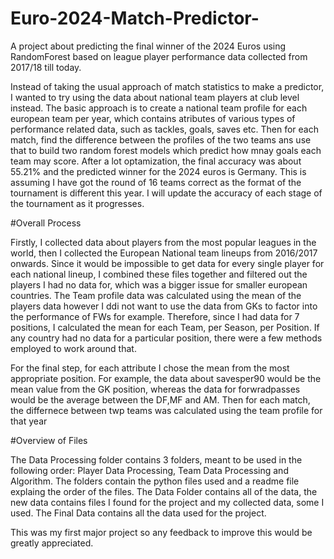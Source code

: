 # Euro-2024-Match-Predictor-
A  project about predicting the final winner of the 2024 Euros using RandomForest based on league player performance data collected from 2017/18  till today.

Instead of taking the usual approach of match statistics to make a predictor, I wanted to try using the data about national team players at club level instead. The basic approach is to create a national team profile for each european team per year, which contains atributes of various types of performance related data, such as tackles, goals, saves etc. Then for each match, find the difference between the profiles of the two teams ans use that to build two random forest models which predict how mnay goals each team may score. After a lot optamization, the final accuracy was about 55.21% and the predicted winner for the 2024 euros is Germany. 
This is assuming I have got the round of 16 teams correct as the format of the tournament is different this year. I will update the accuracy of each stage of the tournament as it progresses. 

#Overall Process


Firstly, I collected data about players from the most popular leagues in the world, then I collected the European National team lineups from 2016/2017 onwards. Since it would be impossible to get data for every single player for each national lineup, I combined these files together and filtered out the players I had no data for, which was a bigger issue for smaller european countries. The Team profile data was calculated using the mean of the players data however I ddi not want to use the data from GKs to factor into the performance of FWs for example. Therefore, since I had data for 7 positions, I calculated the mean for each Team, per Season, per Position. If any country had no data for a particular position, there were a few methods employed to work around that.

For the final step, for each attribute I chose the mean from the most appropriate position. For example, the data about savesper90 would be the mean value from the GK position, whereas the data for forwradpasses would be the average between the DF,MF and AM. Then for each match, the differnece between twp teams was calculated using the team profile for that year


#Overview of Files


The Data Processing folder contains 3 folders, meant to be used in the following order: Player Data Processing, Team Data Processing and Algorithm. The folders contain the python files used and a readme file explaing the order of the files.
The Data Folder contains all of the data, the new data contains files I found for the project and my collected data, some I used. The Final Data contains all the data used for the project.

This was my first major project so any feedback to improve this would be greatly appreciated. 
